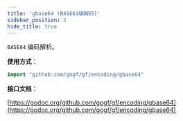 ```yaml
---
title: 'gbase64 (BASE64编解码)'
sidebar_position: 3
hide_title: true
---
```


`BASE64` 编码解析。

**使用方式**：

```go
import "github.com/gogf/gf/encoding/gbase64"

```

**接口文档**：

[https://godoc.org/github.com/gogf/gf/encoding/gbase64](https://godoc.org/github.com/gogf/gf/encoding/gbase64)